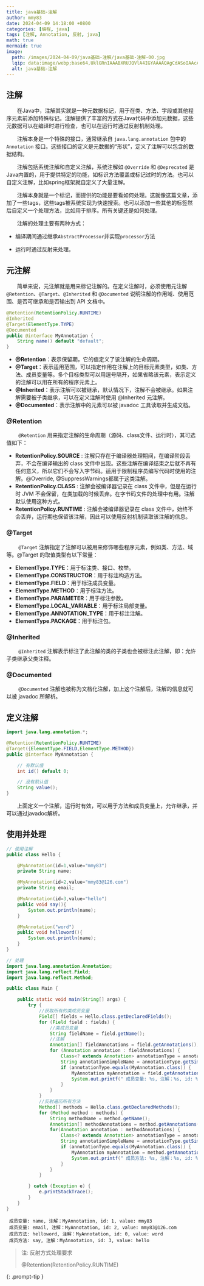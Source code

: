 ```yaml
---
title: java基础-注解
author: mmy83
date: 2024-04-09 14:18:00 +0800
categories: [编程, java]
tags: [注解, Annotation, 反射, java]
math: true
mermaid: true
image:
  path: /images/2024-04-09/java基础-注解/java基础-注解-00.jpg
  lqip: data:image/webp;base64,UklGRnIAAABXRUJQVlA4IGYAAAAQAgCdASoIAAcAAUAmJYgCdAEfbpGTj5wAAPl/rmuEF/151OjEPraTUIc0rc1DzXLWBne/syubkV51+6dwulamPunoyPb+M2Mf/HN5bC3PSnVTi+auRd2fUWacDj0WRNexOWQAAAA=
  alt: java基础-注解
---
```


## 注解

&emsp;&emsp;在Java中，注解其实就是一种元数据标记，用于在类、方法、字段或其他程序元素前添加特殊标记。注解提供了丰富的方式在Java代码中添加元数据，这些元数据可以在编译时进行检查，也可以在运行时通过反射机制处理。

&emsp;&emsp;注解本身是一个特殊的接口，通常继承自 ```java.lang.annotation``` 包中的 ```Annotation``` 接口。这些接口的定义是元数据的“形状”，定义了注解可以包含的数据结构。

&emsp;&emsp;注解包括系统注解和自定义注解，系统注解如 ```@Override``` 和 ```@Deprecated``` 是Java内置的，用于提供特定的功能，如标识方法覆盖或标记过时的方法。也可以自定义注解，比如spring框架就自定义了大量注解。

&emsp;&emsp;注解本身就是一个标记，而提供的功能是要看如何处理。这就像这篇文章，添加了一些tags，这些tags被系统实现为快速搜索。也可以添加一些其他的标签然后自定义一个处理方法，比如用于排序。所有关键还是如何处理。

&emsp;&emsp;注解的处理主要有两种方式：

* 编译期间通过继承```AbstractProcessor```并实现```processor```方法

* 运行时通过反射来处理。

## 元注解

&emsp;&emsp;简单来说，元注解就是用来标记注解的。在定义注解时，必须使用元注解 ```@Retention```、```@Target```、```@Inherited``` 和 ```@Documented``` 说明注解的作用域、使用范围、是否可继承和是否输出到 API 文档中。

```java
@Retention(RetentionPolicy.RUNTIME)
@Inherited
@Target(ElementType.TYPE)
@Documented
public @interface MyAnnotation {
    String name() default "default";
}
```

* __@Retention__：表示保留期，它的值定义了该注解的生命周期。
* __@Target__：表示适用范围，可以指定作用在注解上的目标元素类型，如类、方法、成员变量等。多个目标类型可以用逗号隔开，如果省略该元素，表示定义的注解可以用在所有的程序元素上。
* __@Inherited__：表示注解可以被继承，默认情况下，注解不会被继承。如果注解需要被子类继承，可以在定义注解时使用 @Inherited 元注解。
* __@Documented__：表示注解中的元素可以被 javadoc 工具读取并生成文档。

### @Retention

&emsp;&emsp; ```@Retention``` 用来指定注解的生命周期（源码、class文件、运行时），其可选值如下：

* __RetentionPolicy.SOURCE__ : 注解只存在于编译器处理期间，在编译阶段丢弃，不会在编译输出的 class 文件中出现。这些注解在编译结束之后就不再有任何意义，所以它们不会写入字节码。适用于限制程序员编写代码时使用的注解。@Override, @SuppressWarnings都属于这类注解。
* __RetentionPolicy.CLASS__ : 注解会被编译器记录在 class 文件中，但是在运行时 JVM 不会保留，在类加载的时候丢弃。在字节码文件的处理中有用。注解默认使用这种方式。
* __RetentionPolicy.RUNTIME__ : 注解会被编译器记录在 class 文件中，始终不会丢弃，运行期也保留该注解，因此可以使用反射机制读取该注解的信息。

### @Target

&emsp;&emsp; ```@Target``` 注解指定了注解可以被用来修饰哪些程序元素，例如类、方法、域等。@Target 的取值类型有以下常量：

* __ElementType.TYPE__：用于标注类、接口、枚举。
* __ElementType.CONSTRUCTOR__：用于标注构造方法。
* __ElementType.FIELD__：用于标注成员变量。
* __ElementType.METHOD__：用于标注方法。
* __ElementType.PARAMETER__：用于标注参数。
* __ElementType.LOCAL_VARIABLE__：用于标注局部变量。
* __ElementType.ANNOTATION_TYPE__：用于标注注解。
* __ElementType.PACKAGE__：用于标注包。

### @Inherited

&emsp;&emsp; ```@Inherited``` 注解表示标注了此注解的类的子类也会被标注此注解，即：允许子类继承父类注释。

### @Documented

&emsp;&emsp; ```@Documented``` 注解也被称为文档化注解，加上这个注解后，注解的信息就可以被 javadoc 所解析。

## 定义注解

```java
import java.lang.annotation.*;

@Retention(RetentionPolicy.RUNTIME)
@Target({ElementType.FIELD,ElementType.METHOD})
public @interface MyAnnotation {

    // 有默认值
    int id() default 0;

    // 没有默认值
    String value();
}
```

&emsp;&emsp;上面定义一个注解，运行时有效，可以用于方法和成员变量上，允许继承，并可以通过javadoc解析。

## 使用并处理

```java
// 使用注解
public class Hello {

    @MyAnnotation(id=1,value="mmy83")
    private String name;

    @MyAnnotation(id=2,value="mmy83@126.com")
    private String email;

    @MyAnnotation(id=3,value="hello")
    public void say(){
        System.out.println(name);
    }

    @MyAnnotation("word")
    public void helloword(){
        System.out.println(name);
    }
}

```

```java
// 处理
import java.lang.annotation.Annotation;
import java.lang.reflect.Field;
import java.lang.reflect.Method;

public class Main {

    public static void main(String[] args) {
        try {
            //获取所有的类成员变量
            Field[] fields = Hello.class.getDeclaredFields();
            for (Field field : fields) {
                //类成员变量
                String fieldName = field.getName();
                //注解
                Annotation[] fieldAnnotations = field.getAnnotations();
                for (Annotation annotation : fieldAnnotations) {
                    Class<? extends Annotation> annotationType = annotation.annotationType();
                    String annotationSimpleName = annotationType.getSimpleName();
                    if (annotationType.equals(MyAnnotation.class)) {
                        MyAnnotation myAnnotation = field.getAnnotation(MyAnnotation.class);
                        System.out.printf(" 成员变量: %s, 注解：%s, id: %d, value: %s \n" ,fieldName, annotationSimpleName,myAnnotation.id(),myAnnotation.value());
                    }
                }
            }
            //反射遍历所有方法
            Method[] methods = Hello.class.getDeclaredMethods();
            for (Method method : methods) {
                String methodName = method.getName();
                Annotation[] methodAnnotations = method.getAnnotations();
                for(Annotation annotation : methodAnnotations) {
                    Class<? extends Annotation> annotationType = annotation.annotationType();
                    String annotationSimpleName = annotationType.getSimpleName();
                    if (annotationType.equals(MyAnnotation.class)) {
                        MyAnnotation myAnnotation = method.getAnnotation(MyAnnotation.class);
                        System.out.printf(" 成员方法: %s, 注解：%s, id: %d, value: %s \n" ,methodName, annotationSimpleName,myAnnotation.id(),myAnnotation.value());
                    }
                }
            }

        } catch (Exception e) {
            e.printStackTrace();
        }
    }
}

```

```console
 成员变量: name, 注解：MyAnnotation, id: 1, value: mmy83 
 成员变量: email, 注解：MyAnnotation, id: 2, value: mmy83@126.com 
 成员方法: helloword, 注解：MyAnnotation, id: 0, value: word 
 成员方法: say, 注解：MyAnnotation, id: 3, value: hello 
```

> 注: 反射方式处理要求
>
> @Retention(RetentionPolicy.RUNTIME)
>
{: .prompt-tip }
